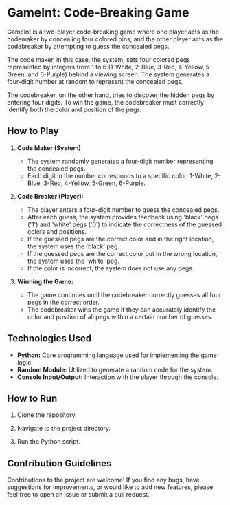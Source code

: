 # GameInt: Code-Breaking Game

GameInt is a two-player code-breaking game where one player acts as the codemaker by concealing four colored pins, and the other player acts as the codebreaker by attempting to guess the concealed pegs.

The code maker, in this case, the system, sets four colored pegs represented by integers from 1 to 6 (1-White, 2-Blue, 3-Red, 4-Yellow, 5-Green, and 6-Purple) behind a viewing screen. The system generates a four-digit number at random to represent the concealed pegs.

The codebreaker, on the other hand, tries to discover the hidden pegs by entering four digits. To win the game, the codebreaker must correctly identify both the color and position of the pegs.

## How to Play

1. **Code Maker (System):**
   - The system randomly generates a four-digit number representing the concealed pegs.
   - Each digit in the number corresponds to a specific color: 1-White, 2-Blue, 3-Red, 4-Yellow, 5-Green, 6-Purple.

2. **Code Breaker (Player):**
   - The player enters a four-digit number to guess the concealed pegs.
   - After each guess, the system provides feedback using 'black' pegs ('1') and 'white' pegs ('0') to indicate the correctness of the guessed colors and positions.
   - If the guessed pegs are the correct color and in the right location, the system uses the 'black' peg.
   - If the guessed pegs are the correct color but in the wrong location, the system uses the 'white' peg.
   - If the color is incorrect, the system does not use any pegs.

3. **Winning the Game:**
   - The game continues until the codebreaker correctly guesses all four pegs in the correct order.
   - The codebreaker wins the game if they can accurately identify the color and position of all pegs within a certain number of guesses.

## Technologies Used

- **Python:** Core programming language used for implementing the game logic.
- **Random Module:** Utilized to generate a random code for the system.
- **Console Input/Output:** Interaction with the player through the console.

## How to Run

1. Clone the repository.

2. Navigate to the project directory.

3. Run the Python script.


## Contribution Guidelines

Contributions to the project are welcome! If you find any bugs, have suggestions for improvements, or would like to add new features, please feel free to open an issue or submit a pull request.
